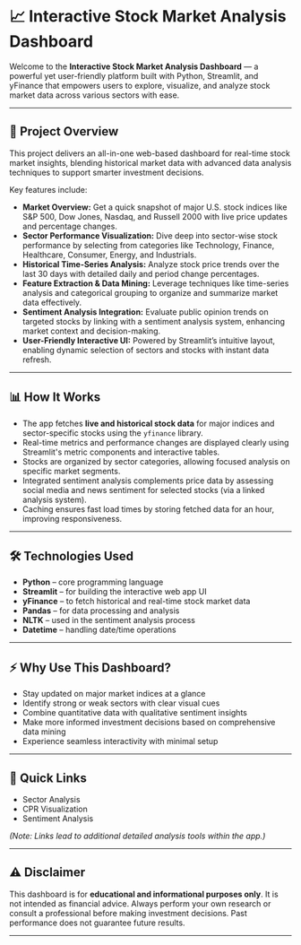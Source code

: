 # 📈 Interactive Stock Market Analysis Dashboard

Welcome to the **Interactive Stock Market Analysis Dashboard** — a powerful yet user-friendly platform built with Python, Streamlit, and yFinance that empowers users to explore, visualize, and analyze stock market data across various sectors with ease.

---

## 🚀 Project Overview

This project delivers an all-in-one web-based dashboard for real-time stock market insights, blending historical market data with advanced data analysis techniques to support smarter investment decisions.

Key features include:

- **Market Overview:** Get a quick snapshot of major U.S. stock indices like S&P 500, Dow Jones, Nasdaq, and Russell 2000 with live price updates and percentage changes.
- **Sector Performance Visualization:** Dive deep into sector-wise stock performance by selecting from categories like Technology, Finance, Healthcare, Consumer, Energy, and Industrials.
- **Historical Time-Series Analysis:** Analyze stock price trends over the last 30 days with detailed daily and period change percentages.
- **Feature Extraction & Data Mining:** Leverage techniques like time-series analysis and categorical grouping to organize and summarize market data effectively.
- **Sentiment Analysis Integration:** Evaluate public opinion trends on targeted stocks by linking with a sentiment analysis system, enhancing market context and decision-making.
- **User-Friendly Interactive UI:** Powered by Streamlit’s intuitive layout, enabling dynamic selection of sectors and stocks with instant data refresh.

---

## 📊 How It Works

- The app fetches **live and historical stock data** for major indices and sector-specific stocks using the `yfinance` library.
- Real-time metrics and performance changes are displayed clearly using Streamlit's metric components and interactive tables.
- Stocks are organized by sector categories, allowing focused analysis on specific market segments.
- Integrated sentiment analysis complements price data by assessing social media and news sentiment for selected stocks (via a linked analysis system).
- Caching ensures fast load times by storing fetched data for an hour, improving responsiveness.

---

## 🛠️ Technologies Used

- **Python** – core programming language  
- **Streamlit** – for building the interactive web app UI  
- **yFinance** – to fetch historical and real-time stock market data  
- **Pandas** – for data processing and analysis  
- **NLTK** – used in the sentiment analysis process  
- **Datetime** – handling date/time operations  

---

## ⚡ Why Use This Dashboard?

- Stay updated on major market indices at a glance  
- Identify strong or weak sectors with clear visual cues  
- Combine quantitative data with qualitative sentiment insights  
- Make more informed investment decisions based on comprehensive data mining  
- Experience seamless interactivity with minimal setup  

---

## 🔗 Quick Links

- Sector Analysis  
- CPR Visualization  
- Sentiment Analysis  

*(Note: Links lead to additional detailed analysis tools within the app.)*

---

## ⚠️ Disclaimer

This dashboard is for **educational and informational purposes only**. It is not intended as financial advice. Always perform your own research or consult a professional before making investment decisions. Past performance does not guarantee future results.

---
